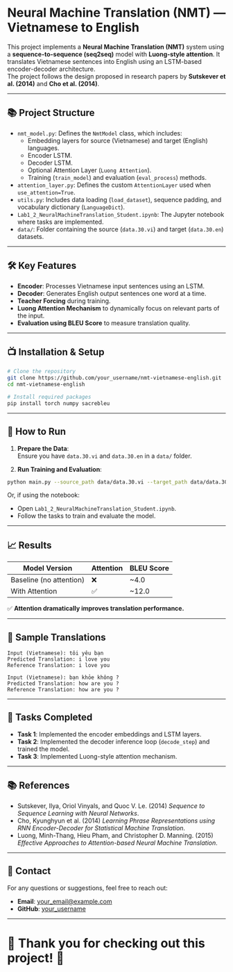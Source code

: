 
# Neural Machine Translation (NMT) — Vietnamese to English

This project implements a **Neural Machine Translation (NMT)** system using a **sequence-to-sequence (seq2seq)** model with **Luong-style attention**. It translates Vietnamese sentences into English using an LSTM-based encoder-decoder architecture.  
The project follows the design proposed in research papers by **Sutskever et al. (2014)** and **Cho et al. (2014)**.

---

## 📚 Project Structure
- `nmt_model.py`: Defines the `NmtModel` class, which includes:
  - Embedding layers for source (Vietnamese) and target (English) languages.
  - Encoder LSTM.
  - Decoder LSTM.
  - Optional Attention Layer (`Luong Attention`).
  - Training (`train_model`) and evaluation (`eval_process`) methods.
- `attention_layer.py`: Defines the custom `AttentionLayer` used when `use_attention=True`.
- `utils.py`: Includes data loading (`load_dataset`), sequence padding, and vocabulary dictionary (`LanguageDict`).
- `Lab1_2_NeuralMachineTranslation_Student.ipynb`: The Jupyter notebook where tasks are implemented.
- `data/`: Folder containing the source (`data.30.vi`) and target (`data.30.en`) datasets.

---

## 🛠 Key Features
- **Encoder**: Processes Vietnamese input sentences using an LSTM.
- **Decoder**: Generates English output sentences one word at a time.
- **Teacher Forcing** during training.
- **Luong Attention Mechanism** to dynamically focus on relevant parts of the input.
- **Evaluation using BLEU Score** to measure translation quality.

---

## 📺 Installation & Setup
```bash
# Clone the repository
git clone https://github.com/your_username/nmt-vietnamese-english.git
cd nmt-vietnamese-english

# Install required packages
pip install torch numpy sacrebleu
```

---

## 🚀 How to Run
1. **Prepare the Data**:  
   Ensure you have `data.30.vi` and `data.30.en` in a `data/` folder.

2. **Run Training and Evaluation**:
```bash
python main.py --source_path data/data.30.vi --target_path data/data.30.en --use_attention True
```
Or, if using the notebook:
- Open `Lab1_2_NeuralMachineTranslation_Student.ipynb`.
- Follow the tasks to train and evaluate the model.

---

## 📈 Results
| Model Version | Attention | BLEU Score |
|---------------|-----------|------------|
| Baseline (no attention) | ❌ | ~4.0 |
| With Attention | ✅ | ~12.0 |

✅ **Attention dramatically improves translation performance.**

---

## 🧠 Sample Translations
```
Input (Vietnamese): tôi yêu bạn
Predicted Translation: i love you
Reference Translation: i love you

Input (Vietnamese): bạn khỏe không ?
Predicted Translation: how are you ?
Reference Translation: how are you ?
```

---

## 📝 Tasks Completed
- **Task 1**: Implemented the encoder embeddings and LSTM layers.
- **Task 2**: Implemented the decoder inference loop (`decode_step`) and trained the model.
- **Task 3**: Implemented Luong-style attention mechanism.

---

## 📚 References
- Sutskever, Ilya, Oriol Vinyals, and Quoc V. Le. (2014) *Sequence to Sequence Learning with Neural Networks*.
- Cho, Kyunghyun et al. (2014) *Learning Phrase Representations using RNN Encoder-Decoder for Statistical Machine Translation*.
- Luong, Minh-Thang, Hieu Pham, and Christopher D. Manning. (2015) *Effective Approaches to Attention-based Neural Machine Translation*.

---

## 📩 Contact
For any questions or suggestions, feel free to reach out:
- **Email**: your_email@example.com
- **GitHub**: [your_username](https://github.com/your_username)

---

# 🌟 Thank you for checking out this project! 🌟
